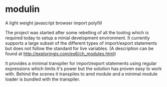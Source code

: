 # modulin
A light weight javascript browser import polyfill

The project was started after some rebelling of all the tooling which is required today to setup a minial development environment. It currently supports a large subset of the different types of import/export statements but does not follow the standard for live variables. (A description can be found at http://exploringjs.com/es6/ch_modules.html)

It provides a minimal transpiler for import/export statements using regular expressions which limits it's power but the solution has proven easy to work with. Behind the scenes it transpiles to amd module and a minimal module loader is bundled with the transpiler.
